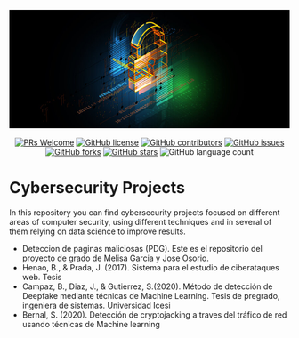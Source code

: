 <!-- Add banner here -->
![Banner](resources/banner.jpg)

<p align="center">

<a href="https://github.com/i2tResearch/Ciberseguridad_web/pulls">
<img src="https://img.shields.io/badge/PRs-welcome-brightgreen.svg?style=flat-square" alt="PRs Welcome"/></a>

<a href="https://github.com/i2tResearch/Ciberseguridad_web/blob/develop/LICENSE">
<img alt="GitHub license" src="https://img.shields.io/github/license/i2tResearch/Ciberseguridad_web?label=license"/></a>

<a href="https://github.com/i2tResearch/Ciberseguridad_web/graphs/contributors">
<img src="https://img.shields.io/badge/contributors-3-red" alt="GitHub contributors"/></a>

<a href="https://github.com/i2tResearch/Ciberseguridad_web/issues">
<img alt="GitHub issues" src="https://img.shields.io/github/issues/i2tResearch/Ciberseguridad_web"></a>

<a href="https://github.com/i2tResearch/Ciberseguridad_web/network">
<img alt="GitHub forks" src="https://img.shields.io/github/forks/i2tResearch/Ciberseguridad_web"></a>

<a href="https://github.com/i2tResearch/Ciberseguridad_web/stargazers">
<img alt="GitHub stars" src="https://img.shields.io/github/stars/i2tResearch/Ciberseguridad_web"></a>

<img alt="GitHub language count" src="https://img.shields.io/github/languages/count/i2tResearch/Ciberseguridad_web">

</p>

# Cybersecurity Projects

In this repository you can find cybersecurity projects focused on different areas of computer security, using different techniques and in several of them relying on data science to improve results.

* Deteccion de paginas maliciosas (PDG). Este es el repositorio del proyecto de grado de Melisa Garcia  y Jose Osorio.
* Henao, B., & Prada, J. (2017). Sistema para el estudio de ciberataques web. Tesis 
* Campaz, B., Diaz, J., & Gutierrez, S.(2020). Método de detección de Deepfake mediante técnicas de Machine Learning. Tesis de pregrado, ingeniera de sistemas. Universidad Icesi
* Bernal, S. (2020). Detección de cryptojacking a traves del tráfico de red usando técnicas de Machine learning
